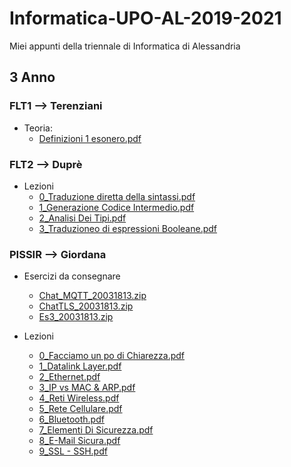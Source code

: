 # Informatica-UPO-AL-2019-2021
Miei appunti della triennale di Informatica di Alessandria


## 3 Anno

### FLT1 --> Terenziani
- Teoria:
  - [Definizioni 1 esonero.pdf](https://github.com/mattiacastellano1999/Informatica-UPO-AL-2019-2021/files/7345295/Definizioni.1.esonero.pdf)

### FLT2 --> Duprè
- Lezioni
  - [0_Traduzione diretta della sintassi.pdf](https://github.com/mattiacastellano1999/Informatica-UPO-AL-2019-2021/files/7345084/0_Traduzione.diretta.della.sintassi.pdf)
  - [1_Generazione Codice Intermedio.pdf](https://github.com/mattiacastellano1999/Informatica-UPO-AL-2019-2021/files/7345085/1_Generazione.Codice.Intermedio.pdf)
  - [2_Analisi Dei Tipi.pdf](https://github.com/mattiacastellano1999/Informatica-UPO-AL-2019-2021/files/7345086/2_Analisi.Dei.Tipi.pdf)
  - [3_Traduzioneo di espressioni Booleane.pdf](https://github.com/mattiacastellano1999/Informatica-UPO-AL-2019-2021/files/7345087/3_Traduzioneo.di.espressioni.Booleane.pdf)


### PISSIR --> Giordana
- Esercizi da consegnare
  - [Chat_MQTT_20031813.zip](https://github.com/mattiacastellano1999/Informatica-UPO-AL-2019-2021/files/7344917/Chat_MQTT_20031813.zip)
  - [ChatTLS_20031813.zip](https://github.com/mattiacastellano1999/Informatica-UPO-AL-2019-2021/files/7344919/ChatTLS_20031813.zip)
  - [Es3_20031813.zip](https://github.com/mattiacastellano1999/Informatica-UPO-AL-2019-2021/files/7344922/Es3_20031813.zip)

- Lezioni
  - [0_Facciamo un po di Chiarezza.pdf](https://github.com/mattiacastellano1999/Informatica-UPO-AL-2019-2021/files/7345013/0_Facciamo.un.po.di.Chiarezza.pdf)
  - [1_Datalink Layer.pdf](https://github.com/mattiacastellano1999/Informatica-UPO-AL-2019-2021/files/7345015/1_Datalink.Layer.pdf)
  - [2_Ethernet.pdf](https://github.com/mattiacastellano1999/Informatica-UPO-AL-2019-2021/files/7345016/2_Ethernet.pdf)
  - [3_IP vs MAC & ARP.pdf](https://github.com/mattiacastellano1999/Informatica-UPO-AL-2019-2021/files/7345017/3_IP.vs.MAC.ARP.pdf)
  - [4_Reti Wireless.pdf](https://github.com/mattiacastellano1999/Informatica-UPO-AL-2019-2021/files/7345018/4_Reti.Wireless.pdf)
  - [5_Rete Cellulare.pdf](https://github.com/mattiacastellano1999/Informatica-UPO-AL-2019-2021/files/7345019/5_Rete.Cellulare.pdf)
  - [6_Bluetooth.pdf](https://github.com/mattiacastellano1999/Informatica-UPO-AL-2019-2021/files/7345020/6_Bluetooth.pdf)
  - [7_Elementi Di Sicurezza.pdf](https://github.com/mattiacastellano1999/Informatica-UPO-AL-2019-2021/files/7345021/7_Elementi.Di.Sicurezza.pdf)
  - [8_E-Mail Sicura.pdf](https://github.com/mattiacastellano1999/Informatica-UPO-AL-2019-2021/files/7345022/8_E-Mail.Sicura.pdf)
  - [9_SSL - SSH.pdf](https://github.com/mattiacastellano1999/Informatica-UPO-AL-2019-2021/files/7345023/9_SSL.-.SSH.pdf)
